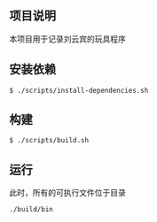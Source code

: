 
## 项目说明
本项目用于记录刘云宾的玩具程序

## 安装依赖
```
$ ./scripts/install-dependencies.sh
```

## 构建
```
$ ./scripts/build.sh
```

## 运行
此时，所有的可执行文件位于目录

```
./build/bin
```

